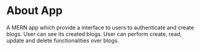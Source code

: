 
# About App

A MERN app which provide a interface to users to authenticate and create blogs. User can see its created blogs. User can perform create, read, update and delete functionalities over blogs.
